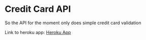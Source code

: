 # Credit Card API
So the API for the moment only does simple credit card validation

Link to heroku app: [Heroku App](credit1card2api3.herokuapp.com)
